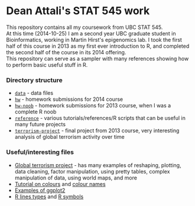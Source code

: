 # Dean Attali's STAT 545 work
This repository contains all my coursework from UBC STAT 545.  
At this time (2014-10-25) I am a second year UBC graduate student in Bioinformatics, working in Martin Hirst's epigenomics lab.  I took the first half of this course in 2013 as my first ever introduction to R, and completed the second half of the course in its 2014 offering.  
This repository can serve as a sampler with many references showing how to perform basic useful stuff in R.

### Directory structure
- [`data`](./data) - data files
- [`hw`](./hw) - homework submissions for 2014 course
- [`hw-noob`](./hw-noob) - homework submissions for 2013 course, when I was a complete R noob
- [`reference`](./reference) - various tutorials/references/R scripts that can be useful in many future projects
- [`terrorism-project`](./terrorism-project) - final project from 2013 course, very interesting analysis of global terrorism activity over time

### Useful/interesting files
- [Global terrorism project](./terrorism-project/report.md) - has many examples of reshaping, plotting, data cleaning, factor manipulation, using pretty tables, complex manipulation of data, using world maps, and more
- [Tutorial on colours](./reference/colours.md) and [colour names](./reference/colors_black_bg.pdf)   
- [Examples of ggplot2](./reference/ggplot2.md)
- [R lines types](./reference/r_line_types.png) and [R symbols](./reference/r-symbols.png) 	